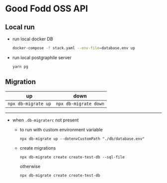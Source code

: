 # Good Fodd OSS API

## Local run

- run local docker DB
  ```bash
  docker-compose -f stack.yaml --env-file=database.env up
  ```
- run local postgraphile server

  ```yarn
  yarn pg
  ```

## Migration

| up                  | down                  |
| ------------------- | --------------------- |
| `npx db-migrate up` | `npx db-migrate down` |

---

- when `.db-migraterc` not present

  - to run with custom environment variable
    ```
    npx db-migrate up --dotenvCustomPath "./db/database.env"
    ```
  - create migrations

    ```
    npx db-migrate create create-test-db --sql-file
    ```

    otherwise

    ```
    npx db-migrate create create-test-db
    ```

